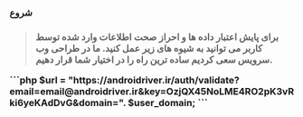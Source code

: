 <h3> شروع<h3>

> برای پایش اعتبار داده ها و احراز صحت اطلاعات وارد شده توسط کاربر می توانید به شیوه های زیر عمل کنید. ما در طراحی وب سرویس سعی کردیم ساده ترین راه را در اختیار شما قرار دهیم.
<div style="direction:ltr;">
```php
$url = "https://androidriver.ir/auth/validate?email=email@androidriver.ir&key=OzjQX45NoLME4RO2pK3vRki6yeKAdDvG&domain=". $user_domain;
```
</div>
